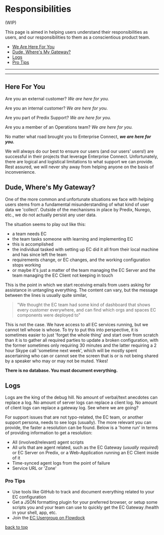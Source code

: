 # Responsibilities

(WIP)


This page is aimed in helping users understand their responsibilities as users, and our responsibilities to them as a conscientious product team. 

* [We Are Here For You](#here-for-you)
* [Dude, Where's My Gateway?](#dude-wheres-my-gateway)
* [Logs](#logs)
* [Pro Tips](#pro-tips)

---
---

## Here For You
Are you an external customer? *We are here for you.*

Are you an internal customer? *We are here for you.*

Are you part of Predix Support? *We are here for you.*

Are you a member of an Operations team? *We are here for you.*

No matter what road brought you to Enterprise Connect, ***we are here for you.***

We will always do our best to ensure our users (and our users' users!) are successful in their projects that leverage Enterprise Connect. Unfortunately, there are logical and logistical limitations to what support we can provide. Rest assured, we will never shy away from helping anyone on the basis of inconvenience. 

## Dude, Where's My Gateway?
One of the more common and unfortunate situations we face with helping users stems from a fundamental misunderstanding of what kind of user data we 'collect'. Outside of the mechanisms in place by Predix, Nurego, etc., we do not actually persist any user data. 

The situation seems to play out like this:

- a team needs EC
- the team tasks someone with learning and implementing EC
- this is accomplished
- the individual tasked with setting up EC did it all from their local machine and has since left the team
- requirements change, or EC changes, and the working configuration stops working
- or maybe it's just a matter of the team managing the EC Server and the team managing the EC Client not keeping in touch

This is the point in which we start receiving emails from users asking for assistance in untangling everything. The content can vary, but the message between the lines is usually quite similar,

> "We thought the EC team had some kind of dashboard that shows every customer everywhere, and can find which orgs and spaces EC components were deployed to"

This is not the case. We have access to all EC services running, but we cannot tell whose is whose. To try to put this into perspective, it is sometimes easier to just 'forget the whole thing' and start over from scratch than it is to gather all required parties to update a broken configuration, with the former sometimes only requiring 30 minutes and the latter requiring a 2 hour Skype call 'sometime next week', which will be mostly spent ascertaining who can or cannot see the screen that is or is not being shared by a speaker who may or may not be muted. Yikes!

**There is no database. You must document everything.**

## Logs
Logs are the king of the debug hill. No amount of verbal/text anecdotes can replace a log. No amount of server logs can replace a client log. No amount of client logs can replace a gateway log. See where we are going?

For support issues that are not typo-related, the EC team, or another support persona, needs to see logs (usually). The more relevant you can provide, the faster a resolution can be found. Below is a 'home run' in terms of providing information to get a resolution:

- All (involved/relevant) agent scripts
- All urls that are agent related, such as the EC Gateway (*usually required*) or EC Server on Predix, or a Web-Application running an EC Client inside of it
- Time-synced agent logs from the point of failure
- Service URL or 'Zone'

### Pro Tips
- Use tools like GitHub to track and document everything related to your EC configuration
- Get a JSON formatting plugin for your preferred browser, or setup some scripts you and your team can use to quickly get the EC Gateway /health in your shell, app, etc.
- Join the [EC Usergroup on Flowdock](https://www.flowdock.com/app/ge-developer-cloud/ec-usergroup)

[back to top](#responsibilities)